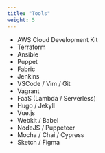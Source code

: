 ```yaml
---
title: "Tools"
weight: 5
---
```


- AWS Cloud Development Kit
- Terraform
- Ansible
- Puppet
- Fabric
- Jenkins
- VSCode / Vim / Git
- Vagrant
- FaaS (Lambda / Serverless)
- Hugo / Jekyll
- Vue.js
- Webkit / Babel
- NodeJS / Puppeteer
- Mocha / Chai / Cypress
- Sketch / Figma
